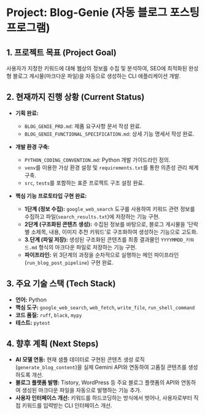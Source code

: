 # Project: Blog-Genie (자동 블로그 포스팅 프로그램)

## 1. 프로젝트 목표 (Project Goal)

사용자가 지정한 키워드에 대해 웹상의 정보를 수집 및 분석하여, SEO에 최적화된 완성형 블로그 게시물(마크다운 파일)을 자동으로 생성하는 CLI 애플리케이션 개발.

## 2. 현재까지 진행 상황 (Current Status)

- **기획 완료:**
  - `BLOG_GENIE_PRD.md`: 제품 요구사항 문서 작성 완료.
  - `BLOG_GENIE_FUNCTIONAL_SPECIFICATION.md`: 상세 기능 명세서 작성 완료.

- **개발 환경 구축:**
  - `PYTHON_CODING_CONVENTION.md`: Python 개발 가이드라인 정의.
  - `venv`를 이용한 가상 환경 설정 및 `requirements.txt`를 통한 의존성 관리 체계 구축.
  - `src`, `tests`를 포함하는 표준 프로젝트 구조 설정 완료.

- **핵심 기능 프로토타입 구현 완료:**
  - **1단계 (정보 수집):** `google_web_search` 도구를 사용하여 키워드 관련 정보를 수집하고 파일(`search_results.txt`)에 저장하는 기능 구현.
  - **2단계 (구조화된 콘텐츠 생성):** 수집된 정보를 바탕으로, 블로그 게시물을 '단락별 소제목, 내용, 이미지 추천 키워드'로 구조화하여 생성하는 기능으로 고도화.
  - **3.단계 (파일 저장):** 생성된 구조화된 콘텐츠를 최종 결과물인 `YYYYMMDD_키워드.md` 형식의 마크다운 파일로 저장하는 기능 구현.
  - **파이프라인:** 위 3단계의 과정을 순차적으로 실행하는 메인 파이프라인(`run_blog_post_pipeline`) 구현 완료.

## 3. 주요 기술 스택 (Tech Stack)

- **언어:** Python
- **핵심 도구:** `google_web_search`, `web_fetch`, `write_file`, `run_shell_command`
- **코드 품질:** `ruff`, `black`, `mypy`
- **테스트:** `pytest`

## 4. 향후 계획 (Next Steps)

- **AI 모델 연동:** 현재 샘플 데이터로 구현된 콘텐츠 생성 로직(`generate_blog_content`)을 실제 Gemini API와 연동하여 고품질 콘텐츠를 생성하도록 개선.
- **블로그 플랫폼 발행:** Tistory, WordPress 등 주요 블로그 플랫폼의 API와 연동하여 생성된 마크다운 파일을 자동으로 발행하는 기능 추가.
- **사용자 인터페이스 개선:** 키워드를 하드코딩하는 방식에서 벗어나, 사용자로부터 직접 키워드를 입력받는 CLI 인터페이스 개선.
